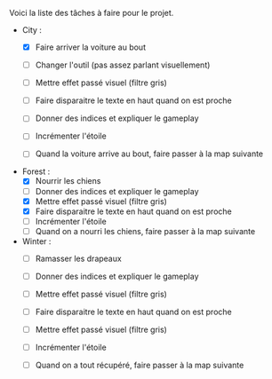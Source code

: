 Voici la liste des tâches à faire pour le projet.

- City : 
    - [x] Faire arriver la voiture au bout
    - [ ] Changer l'outil (pas assez parlant visuellement)
    - [ ] Mettre effet passé visuel (filtre gris)
    - [ ] Faire disparaitre le texte en haut quand on est proche
    - [ ] Donner des indices et expliquer le gameplay
    - [ ] Incrémenter l'étoile
    - [ ] Quand la voiture arrive au bout, faire passer à la map suivante


- Forest : 
    - [x] Nourrir les chiens
    - [ ] Donner des indices et expliquer le gameplay
    - [x] Mettre effet passé visuel (filtre gris)
    - [x] Faire disparaitre le texte en haut quand on est proche
    - [ ] Incrémenter l'étoile
    - [ ] Quand on a nourri les chiens, faire passer à la map suivante

- Winter : 
    - [ ] Ramasser les drapeaux
    - [ ] Donner des indices et expliquer le gameplay
    - [ ] Mettre effet passé visuel (filtre gris)
    - [ ] Faire disparaitre le texte en haut quand on est proche
    - [ ] Mettre effet passé visuel (filtre gris)
    - [ ] Incrémenter l'étoile
    - [ ] Quand on a tout récupéré, faire passer à la map suivante



